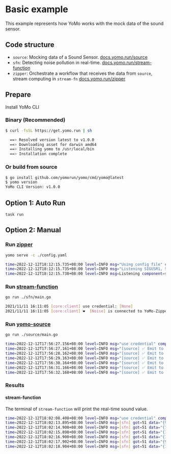 # Basic example

This example represents how YoMo works with the mock data of the sound sensor.

## Code structure

+ `source`: Mocking data of a Sound Sensor. [docs.yomo.run/source](https://docs.yomo.run/source)
+ `sfn`: Detecting noise pollution in real-time. [docs.yomo.run/stream-function](https://docs.yomo.run/stream-fn)
+ `zipper`: Orchestrate a workflow that receives the data from `source`, stream computing in `stream-fn` [docs.yomo.run/zipper](https://docs.yomo.run/zipper)

## Prepare

Install YoMo CLI

### Binary (Recommended)

```bash
$ curl -fsSL https://get.yomo.run | sh

  ==> Resolved version latest to v1.0.0
  ==> Downloading asset for darwin amd64
  ==> Installing yomo to /usr/local/bin
  ==> Installation complete
```

### Or build from source

```bash
$ go install github.com/yomorun/yomo/cmd/yomo@latest
$ yomo version
YoMo CLI Version: v1.0.0
```

## Option 1: Auto Run

`task run`

## Option 2: Manual

### Run [zipper](https://docs.yomo.run/zipper)

```bash
yomo serve -c ./config.yaml

time=2022-12-12T18:12:15.735+08:00 level=INFO msg="Using config file" component=server name=Service file_path=../config.yaml
time=2022-12-12T18:12:15.735+08:00 level=INFO msg="Listening SIGUSR1, SIGUSR2, SIGTERM/SIGINT..."
time=2022-12-12T18:12:15.738+08:00 level=INFO msg=Listening component=server name=Service pid=25220 quic="[v2 v1 draft-29]" auth_name=[none]
```

### Run [stream-function](https://docs.yomo.run/stream-fn)

```bash
go run ./sfn/main.go

2021/11/11 16:11:05 [core:client] use credential: [None]
2021/11/11 16:11:05 [core:client] ❤️  [Noise] is connected to YoMo-Zipper localhost:9000
```

### Run [yomo-source](https://docs.yomo.run/source)

```bash
go run ./source/main.go

time=2022-12-12T17:56:27.156+08:00 level=INFO msg="use credential" component=client credential_name=none
time=2022-12-12T17:56:27.161+08:00 level=INFO msg="[source] ✅ Emit to YoMo-Zipper" data="{62.31009 1670838987160 localhost}"
time=2022-12-12T17:56:28.162+08:00 level=INFO msg="[source] ✅ Emit to YoMo-Zipper" data="{58.455963 1670838988161 localhost}"
time=2022-12-12T17:56:29.163+08:00 level=INFO msg="[source] ✅ Emit to YoMo-Zipper" data="{158.80386 1670838989162 localhost}"
time=2022-12-12T17:56:30.164+08:00 level=INFO msg="[source] ✅ Emit to YoMo-Zipper" data="{190.63675 1670838990164 localhost}"
time=2022-12-12T17:56:31.166+08:00 level=INFO msg="[source] ✅ Emit to YoMo-Zipper" data="{147.77885 1670838991166 localhost}"
time=2022-12-12T17:56:32.168+08:00 level=INFO msg="[source] ✅ Emit to YoMo-Zipper" data="{83.59812 1670838992168 localhost}"
```

### Results

#### stream-function

The terminal of `stream-function` will print the real-time sound value.

```bash
time=2022-12-12T18:02:08.408+08:00 level=INFO msg="use credential" component=client credential_name=none
time=2022-12-12T18:02:13.895+08:00 level=INFO msg=[sfn] got=51 data="{98.02577 1670839333894 localhost}"
time=2022-12-12T18:02:14.900+08:00 level=INFO msg=[sfn] got=51 data="{71.31387 1670839334895 localhost}"
time=2022-12-12T18:02:15.898+08:00 level=INFO msg=[sfn] got=51 data="{157.18372 1670839335896 localhost}"
time=2022-12-12T18:02:16.900+08:00 level=INFO msg=[sfn] got=51 data="{13.951344 1670839336898 localhost}"
time=2022-12-12T18:02:17.902+08:00 level=INFO msg=[sfn] got=51 data="{99.50129 1670839337899 localhost}"
time=2022-12-12T18:02:18.904+08:00 level=INFO msg=[sfn] got=51 data="{124.94903 1670839338901 localhost}"
```
